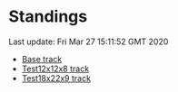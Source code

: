 # Standings

Last update: Fri Mar 27 15:11:52 GMT 2020

* [Base track](comps/Base/2020-03-27/standings.md)
* [Test12x12x8 track](comps/Test12x12x8/2020-03-27/standings.md)
* [Test18x22x9 track](comps/Test18x22x9/2020-03-27/standings.md)
